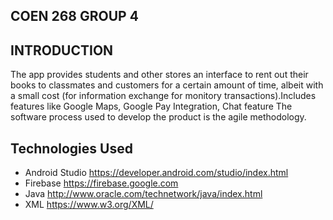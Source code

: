 ## COEN 268 GROUP 4

## INTRODUCTION
The app provides students and other stores an interface to rent out their books to classmates and customers for a certain amount of time, albeit with a small cost (for information exchange for monitory transactions).Includes features like
Google Maps, Google Pay Integration, Chat feature The software process used to develop the product is the agile methodology.


## Technologies Used

* Android Studio https://developer.android.com/studio/index.html
* Firebase https://firebase.google.com
* Java http://www.oracle.com/technetwork/java/index.html
* XML https://www.w3.org/XML/
